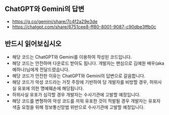 ## ChatGPT와 Gemini의 답변
- https://g.co/gemini/share/7c4f2a29e3de
- https://chatgpt.com/share/6751cee8-ff80-8001-9087-c90dbe3ffb0c

## 반드시 읽어보십시오
- 해당 코드는 ChatGPT와 Gemini를 이용하여 작성된 코드입니다.
- 해당 코드는 안전하며 다운로드 받아도 됩니다. 개발자는 팬심으로 김예원 배우(aka 예하나)님에게 전달드렸습니다.
- 해당 코드가 안전한 이유는 ChatGPT와 Gemini의 답변으로 갈음합니다.
- 해당 코드가 악성 코드라는 거짓 주장에 기반하여 당 개발자를 비방할 경우, 허위사실 유포에 의한 명예훼손에 해당됩니다.
- 허위사실 유포가 심각할 경우 개발자는 수사기관에 고발할 예정입니다. 
- 해당 코드를 변형하여 악성 코드를 끼워 유포한 것이 적발될 경우 개발자는 유포자 색출 요청을 위해 정보통신망법 위반으로 수사기관에 고발할 예정입니다.
